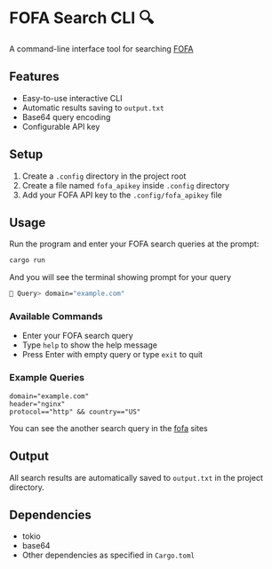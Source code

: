 # FOFA Search CLI 🔍

A command-line interface tool for searching [FOFA](https://en.fofa.info)

## Features

- Easy-to-use interactive CLI
- Automatic results saving to `output.txt`
- Base64 query encoding
- Configurable API key

## Setup

1. Create a `.config` directory in the project root
2. Create a file named `fofa_apikey` inside `.config` directory
3. Add your FOFA API key to the `.config/fofa_apikey` file

## Usage

Run the program and enter your FOFA search queries at the prompt:
```rs
cargo run
```
And you will see the terminal showing prompt for your query
```bash
🤔 Query> domain="example.com"
```

### Available Commands

- Enter your FOFA search query
- Type `help` to show the help message
- Press Enter with empty query or type `exit` to quit

### Example Queries

```
domain="example.com"
header="nginx"
protocol=="http" && country=="US"
```
You can see the another search query in the [fofa](https://en.fofa.info) sites

## Output

All search results are automatically saved to `output.txt` in the project directory.

## Dependencies

- tokio
- base64
- Other dependencies as specified in `Cargo.toml`